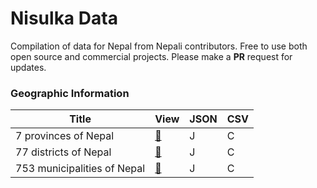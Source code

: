 # Nisulka Data
Compilation of data for Nepal from Nepali contributors. Free to use both open source and commercial projects. Please make a **PR** request for updates.

### Geographic Information
|Title|View|JSON|CSV|
|---|---|---|---|
|7 provinces of Nepal|[:link:](/provinces)|J|C
|77 districts of Nepal|[:link:](/districts)|J|C
|753 municipalities of Nepal|[:link:](/municipalities)|J|C
